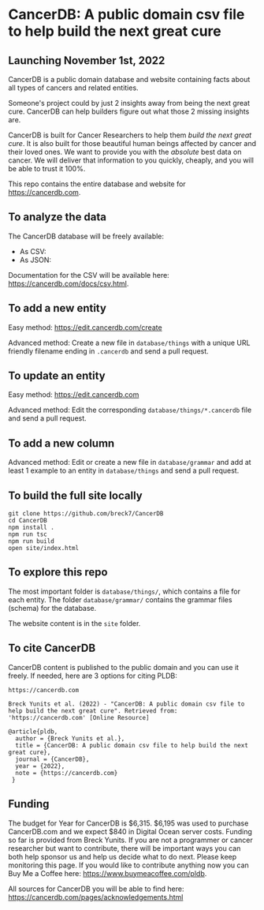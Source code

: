 # CancerDB: A public domain csv file to help build the next great cure

## Launching November 1st, 2022

CancerDB is a public domain database and website containing facts about all types of cancers and related entities.

Someone's project could by just 2 insights away from being the next great cure. CancerDB can help builders figure out what those 2 missing insights are.

CancerDB is built for Cancer Researchers to help them _build the next great cure_. It is also built for those beautiful human beings affected by cancer and their loved ones. We want to provide you with the _absolute_ best data on cancer. We will deliver that information to you quickly, cheaply, and you will be able to trust it 100%.

This repo contains the entire database and website for https://cancerdb.com.

## To analyze the data

The CancerDB database will be freely available:

- As CSV:
- As JSON:

Documentation for the CSV will be available here: https://cancerdb.com/docs/csv.html.

## To add a new entity

Easy method: https://edit.cancerdb.com/create

Advanced method: Create a new file in `database/things` with a unique URL friendly filename ending in `.cancerdb` and send a pull request.

## To update an entity

Easy method: https://edit.cancerdb.com

Advanced method: Edit the corresponding `database/things/*.cancerdb` file and send a pull request.

## To add a new column

Advanced method: Edit or create a new file in `database/grammar` and add at least 1 example to an entity in `database/things` and send a pull request.

## To build the full site locally

```
git clone https://github.com/breck7/CancerDB
cd CancerDB
npm install .
npm run tsc
npm run build
open site/index.html
```

## To explore this repo

The most important folder is `database/things/`, which contains a file for each entity. The folder `database/grammar/` contains the grammar files (schema) for the database.

The website content is in the `site` folder.

## To cite CancerDB

CancerDB content is published to the public domain and you can use it freely. If needed, here are 3 options for citing PLDB:

```
https://cancerdb.com
```

```
Breck Yunits et al. (2022) - "CancerDB: A public domain csv file to help build the next great cure". Retrieved from: 'https://cancerdb.com' [Online Resource]
```

```
@article{pldb,
  author = {Breck Yunits et al.},
  title = {CancerDB: A public domain csv file to help build the next great cure},
  journal = {CancerDB},
  year = {2022},
  note = {https://cancerdb.com}
 }
```

## Funding

The budget for Year for CancerDB is $6,315. $6,195 was used to purchase CancerDB.com and we expect $840 in Digital Ocean server costs. Funding so far is provided from Breck Yunits. If you are not a programmer or cancer researcher but want to contribute, there will be important ways you can both help sponsor us and help us decide what to do next. Please keep monitoring this page. If you would like to contribute anything now you can Buy Me a Coffee here: https://www.buymeacoffee.com/pldb.

All sources for CancerDB you will be able to find here: https://cancerdb.com/pages/acknowledgements.html
